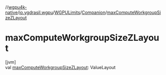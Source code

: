 //[wgpu4k-native](../../../../index.md)/[io.ygdrasil.wgpu](../../index.md)/[WGPULimits](../index.md)/[Companion](index.md)/[maxComputeWorkgroupSizeZLayout](max-compute-workgroup-size-z-layout.md)

# maxComputeWorkgroupSizeZLayout

[jvm]\
val [maxComputeWorkgroupSizeZLayout](max-compute-workgroup-size-z-layout.md): ValueLayout